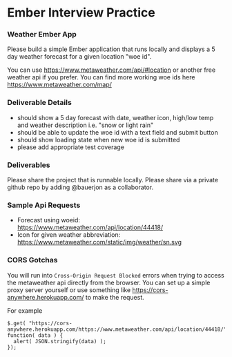 # Ember Interview Practice

### Weather Ember App

Please build a simple Ember application that runs locally and displays a 5 day weather forecast for a given location "woe id".

You can use https://www.metaweather.com/api/#location or another free weather api if you prefer. You can find more working woe ids here https://www.metaweather.com/map/

### Deliverable Details

- should show a 5 day forecast with date, weather icon, high/low temp and weather description i.e. "snow or light rain"
- should be able to update the woe id with a text field and submit button
- should show loading state when new woe id is submitted
- please add appropriate test coverage

### Deliverables

Please share the project that is runnable locally. Please share via a private github repo by adding @bauerjon as a collaborator.

### Sample Api Requests

- Forecast using woeid: https://www.metaweather.com/api/location/44418/
- Icon for given weather abbreviation: https://www.metaweather.com/static/img/weather/sn.svg

### CORS Gotchas

You will run into `Cross-Origin Request Blocked` errors when trying to access the metaweather api directly from the browser. You can set up a simple proxy server yourself or use something like https://cors-anywhere.herokuapp.com/ to make the request.

For example

```
$.get( "https://cors-anywhere.herokuapp.com/https://www.metaweather.com/api/location/44418/", function( data ) {
  alert( JSON.stringify(data) );
});
```

